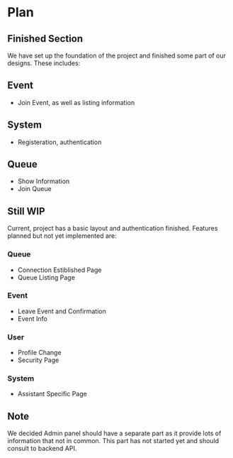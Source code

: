 # Plan

## Finished Section

We have set up the foundation of the project and finished some part of our designs. These includes:

## Event

- Join Event, as well as listing information

## System 

- Registeration, authentication

## Queue

- Show Information
- Join Queue


## Still WIP

Current, project has a basic layout and authentication finished. Features planned but not yet implemented are:

### Queue

- Connection Estiblished Page
- Queue Listing Page


### Event

- Leave Event and Confirmation
- Event Info 

### User

- Profile Change
- Security Page


### System

- Assistant Specific Page


## Note

We decided Admin panel should have a separate part as it provide lots of information that not in common. This part has not started yet and should consult to backend API. 